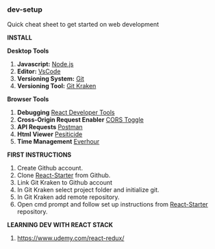 ### dev-setup
Quick cheat sheet to get started on web development

**INSTALL**

**Desktop Tools**
1. **Javascript:** [Node.js](https://nodejs.org/en/)
2. **Editor:** [VsCode](https://code.visualstudio.com/)
3. **Versioning System:** [Git](https://git-scm.com/downloads)
4. **Versioning Tool:** [Git Kraken](https://www.gitkraken.com/)

**Browser Tools**
1. **Debugging** [React Developer Tools](https://chrome.google.com/webstore/detail/react-developer-tools/fmkadmapgofadopljbjfkapdkoienihi)
2. **Cross-Origin Request Enabler** [CORS Toggle](https://chrome.google.com/webstore/detail/cors-toggle/jioikioepegflmdnbocfhgmpmopmjkim) 
3. **API Requests** [Postman](https://chrome.google.com/webstore/detail/postman/fhbjgbiflinjbdggehcddcbncdddomop)
4. **Html Viewer** [Pesiticide](https://chrome.google.com/webstore/detail/pesticide-for-chrome/bblbgcheenepgnnajgfpiicnbbdmmooh) 
5. **Time Management** [Everhour](https://chrome.google.com/webstore/detail/everhour-time-tracker/dnebklifojaaecmheejjopgjdljebpeo)

**FIRST INSTRUCTIONS**
1. Create Github account.
2. Clone [React-Starter](https://github.com/AndrewRedican/React-Starter) from Github.
3. Link Git Kraken to Github account
4. In Git Kraken select project folder and initialize git.
5. In Git Kraken add remote repository.
6. Open cmd prompt and follow set up instructions from [React-Starter](https://github.com/AndrewRedican/React-Starter) repository.

**LEARNING DEV WITH REACT STACK**
1. https://www.udemy.com/react-redux/
